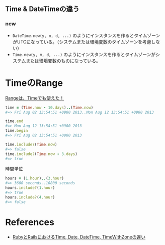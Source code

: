 
## Time & DateTimeの違う

### new

+ `DateTime.new(y, m, d, ...)` のようにインスタンスを作るとタイムゾーンがUTCになっている。（システムまたは環境変数のタイムゾーンを考慮しない）
+ `Time.new(y, m, d, ...)` のようにインスタンスを作るとタイムゾーンがシステムまたは環境変数のものになっている。

# TimeのRange

[Rangeは、Timeでも使えた！](https://qiita.com/16bitidol/items/2c76c31add576e05cba3)


```rb
time = (Time.now - 10.days)..(Time.now)
#=> Fri Aug 02 13:54:51 +0900 2013..Mon Aug 12 13:54:51 +0900 2013
```


```rb
time.end
#=> Mon Aug 12 13:54:51 +0900 2013
time.begin
#=> Fri Aug 02 13:54:51 +0900 2013
```


```rb
time.include?(Time.now)
#=> false 
time.include?(Time.now - 3.days)
#=> true 
```

時間単位

```rb
hours = (1.hour)..(3.hour)
#=> 3600 seconds..10800 seconds 
hours.include?(1.hour)
#=> true 
hours.include?(4.hour)
#=> false 
```




# References

+ [RubyとRailsにおけるTime, Date, DateTime, TimeWithZoneの違い](http://qiita.com/jnchito/items/cae89ee43c30f5d6fa2c)